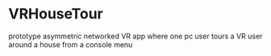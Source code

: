 # VRHouseTour
 prototype asymmetric networked VR app where one pc user tours a VR user around a house from a console menu

